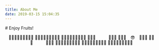 ```yaml
---
title: About Me
date: 2019-03-15 15:04:35
---
```

# Enjoy Fruits!



<center>
⁣🍐🍌🍋🍋🍊🍊🍎🍎🍎
🍐🍏🍌🍋🍋🍊🍊🍎🍎
🍆🍐🍐🍌🍋🍋🍊🍊🍎
🍇🍇🍏      🍋🍊🍊
🍎🍆🍇  ⁣😎  🍋🍋🍊
🍒🍓🍇      🍌🍋🍋
🍊🍎🍉🍇🍆🍐🍐🍌🍋
🍊🍊🍓🍎🍇🍇🍏🍐🍌
🍋🍊🍊🍎🍓🍇🍇🍐🍏
</center>